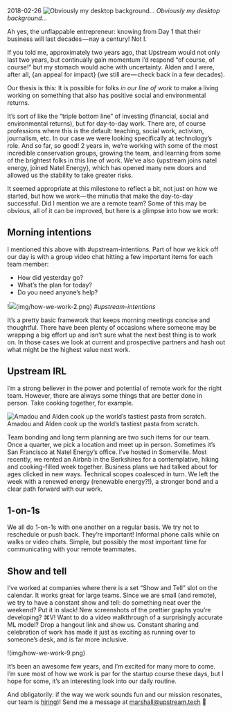 2018-02-26
![Obviously my desktop background…](img/how-we-work-1.png)
_Obviously my desktop background…_

Ah yes, the unflappable entrepreneur: knowing from Day 1 that their business will last decades — nay a century! Not I.

If you told me, approximately two years ago, that Upstream would not only last two years, but continually gain momentum I’d respond “of course, of course!” but my stomach would ache with uncertainty. Alden and I were, after all, {an appeal for impact} (we still are — check back in a few decades).

Our thesis is this: It is possible for folks _in our line of work_ to make a living working on something that also has positive social and environmental returns.

It’s sort of like the “triple bottom line” of investing (financial, social and environmental returns), but for day-to-day work. There are, of course professions where this is the default: teaching, social work, activism, journalism, etc. In our case we were looking specifically at technology’s role. And so far, so good! 2 years in, we’re working with some of the most incredible conservation groups, growing the team, and learning from some of the brightest folks in this line of work. We’ve also {upstream joins natel energy, joined Natel Energy}, which has opened many new doors and allowed us the stability to take greater risks.

It seemed appropriate at this milestone to reflect a bit, not just on how we started, but how we work — the minutia that make the day-to-day successful. Did I mention we are a remote team? Some of this may be obvious, all of it can be improved, but here is a glimpse into how we work:

## Morning intentions

I mentioned this above with #upstream-intentions. Part of how we kick off our day is with a group video chat hitting a few important items for each team member:

+  How did yesterday go?
+  What’s the plan for today?
+  Do you need anyone’s help?

!![](#upstream-intentions)(img/how-we-work-2.png)
_#upstream-intentions_

It’s a pretty basic framework that keeps morning meetings concise and thoughtful. There have been plenty of occasions where someone may be wrapping a big effort up and isn’t sure what the next best thing is to work on. In those cases we look at current and prospective partners and hash out what might be the highest value next work.

## Upstream IRL

I’m a strong believer in the power and potential of remote work for the right team. However, there are always some things that are better done in person. Take cooking together, for example.

![Amadou and Alden cook up the world’s tastiest pasta from scratch.](img/how-we-work-8.jpeg)
Amadou and Alden cook up the world’s tastiest pasta from scratch.

Team bonding and long term planning are two such items for our team. Once a quarter, we pick a location and meet up in person. Sometimes it’s San Francisco at Natel Energy’s office. I’ve hosted in Somerville. Most recently, we rented an Airbnb in the Berkshires for a contemplative, hiking and cooking-filled week together. Business plans we had talked about for ages clicked in new ways. Technical scopes coalesced in turn. We left the week with a renewed energy (renewable energy?!), a stronger bond and a clear path forward with our work.

## 1-on-1s

We all do 1-on-1s with one another on a regular basis. We try not to reschedule or push back. They’re important! Informal phone calls while on walks or video chats. Simple, but possibly the most important time for communicating with your remote teammates.

## Show and tell

I’ve worked at companies where there is a set “Show and Tell” slot on the calendar. It works great for large teams. Since we are small (and remote), we try to have a constant show and tell: do something neat over the weekend? Put it in slack! New screenshots of the prettier graphs you’re developing? ⌘V! Want to do a video walkthrough of a surprisingly accurate ML model? Drop a hangout link and show us. Constant sharing and celebration of work has made it just as exciting as running over to someone’s desk, and is far more inclusive.

!![]()(img/how-we-work-9.png)

It’s been an awesome few years, and I’m excited for many more to come. I’m sure most of how we work is par for the startup course these days, but I hope for some, it’s an interesting look into our daily routine.

And obligatorily: if the way we work sounds fun and our mission resonates, our team is [hiring](https://upstream.tech/about))! Send me a message at marshall@upstream.tech 🙋‍